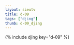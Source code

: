 ```yaml
--- 
layout: sieutv
title: d-09
tags: ["djing"]
thumb: d-09_djing
---
```

{% include djing key="d-09" %} 
